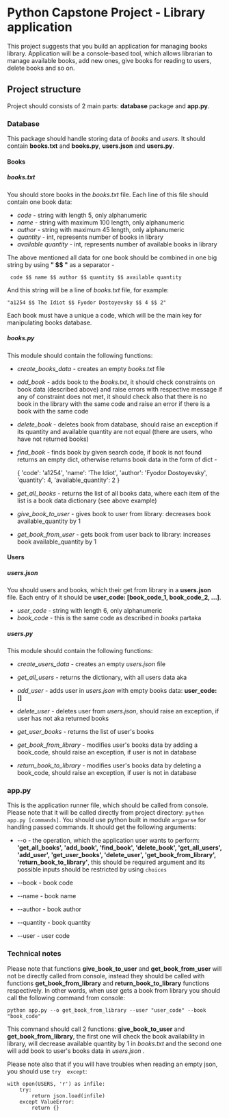 # Python Capstone Project - Library application

This project suggests that you build an application for managing books library. Application will 
be a console-based tool, which allows librarian to manage available books, add new ones, give books
for reading to users, delete books and so on. 


## Project structure

Project should consists of 2 main parts: **database** package and **app.py**. 


### Database

This package should handle storing data of *books* and *users*. It should contain **books.txt** and
**books.py**, **users.json** and **users.py**.


#### Books


##### books.txt

You should store books in the *books.txt* file. Each line of this file should contain one book 
data:

* *code* - string with length 5, only alphanumeric
* *name* - string with maximum 100 length, only alphanumeric
* *author* - string with maximum 45 length, only alphanumeric
* *quantity* - int, represents number of books in library
* *available quantity* - int, represents number of available books in library

The above mentioned all data for one book should be combined in one big string by using **" $$ "**
as a separator - 

` code $$ name $$ author $$ quantity $$ available quantity`

And this string will be a line of *books.txt* file, for example:

`"a1254 $$ The Idiot $$ Fyodor Dostoyevsky $$ 4 $$ 2"`

Each book must have a unique a code, which will be the main key for manipulating books database.


##### **books.py** 

This module should contain the following functions:

* *create_books_data* - creates an empty *books.txt* file

* *add_book* - adds book to the *books.txt*, it should check constraints on book data (described 
               above) and raise errors with respective message if any of constraint does not met,
               it should check also that there is no book in the library with the same code and 
               raise an error if there is a book with the same code
               
* *delete_book* - deletes book from database, should raise an exception if its quantity and 
                  available quantity are not equal (there are users, who have not returned books)
               
* *find_book* - finds book by given search code, if book is not found returns an empty dict, 
                otherwise returns book data in the form of dict -                
    
    
    {
        'code': 'a1254',
        'name': 'The Idiot',
        'author': 'Fyodor Dostoyevsky',
        'quantity': 4,
        'available_quantity': 2
    } 
                    
* *get_all_books* - returns the list of all books data, where each item of the list is a book data 
                    dictionary (see above example)
                    
* *give_book_to_user* - gives book to user from library: decreases book available_quantity by 1

* *get_book_from_user* - gets book from user back to library: increases book available_quantity by 1


#### Users


##### users.json

You should users and books, which their get from library in a **users.json** file. Each entry of
it should be **user_code: [book_code_1, book_code_2, ...]**.

* *user_code* - string with length 6, only alphanumeric
* *book_code* - this is the same code as described in *books* partaka

##### **users.py** 

This module should contain the following functions:

* *create_users_data* - creates an empty *users.json* file

* *get_all_users* - returns the dictionary, with all users data
aka
* *add_user* - adds user in *users.json* with empty books data: **user_code: []**

* *delete_user* - deletes user from *users.json*, should raise an exception, if user has not aka
                  returned books

* *get_user_books* - returns the list of user's books

* *get_book_from_library* - modifies user's books data by adding a book_code, should raise an 
                            exception, if user is not in database 

* *return_book_to_library* - modifies user's books data by deleting a book_code, should raise an 
                             exception, if user is not in database


### app.py

This is the application runner file, which should be called from console. Please note that it 
will be called directly from project directory: `python app.py [commands]`. You should use python
built in module `argparse` for handling passed commands. It should get the following arguments:

* --o - the operation, which the application user wants to perform: **'get_all_books', 'add_book',
        'find_book', 'delete_book', 'get_all_users', 'add_user', 'get_user_books', 'delete_user',
        'get_book_from_library', 'return_book_to_library'**, this should be required argument and 
        its possible inputs should be restricted by using `choices`
        
* --book - book code

* --name - book name

* --author - book author

* --quantity - book quantity

* --user - user code


### Technical notes

Please note that functions **give_book_to_user** and **get_book_from_user** will not be directly
called from console, instead they should be called with functions **get_book_from_library** and
**return_book_to_library** functions respectively. In other words, when user gets a book from
library you should call the following command from console:
 
```python app.py --o get_book_from_library --user "user_code" --book "book_code"``` 

This command should call 2 functions: **give_book_to_user** and **get_book_from_library**, the 
first one will check the book availability in library, will decrease available quantity by 1 in 
*books.txt* and the second one will add book to user's books data in *users.json* .


Please note also that if you will have troubles when reading an empty json, you should use `try 
except`:

```
with open(USERS, 'r') as infile:
    try:
        return json.load(infile)
    except ValueError:
        return {}
```